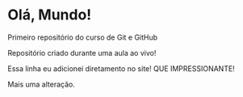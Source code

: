 # Olá, Mundo!
 Primeiro repositório do curso de Git e GitHub

Repositório criado durante uma aula ao vivo!

Essa linha eu adicionei diretamento no site! QUE IMPRESSIONANTE!

Mais uma alteração.

